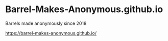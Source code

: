 # Barrel-Makes-Anonymous.github.io
Barrels made anonymously since 2018

https://barrel-makes-anonymous.github.io/
